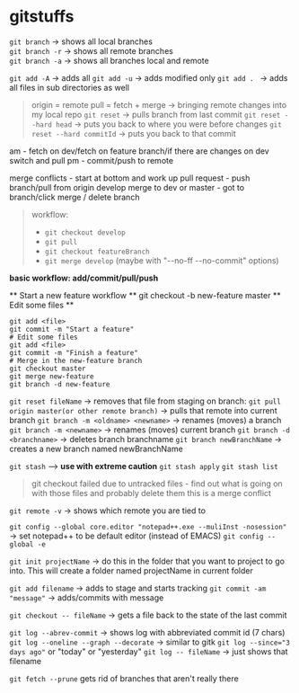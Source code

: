 # gitstuffs

`git branch`     -> shows all local branches   
`git branch -r`  -> shows all remote branches  
`git branch -a`  -> shows all branches local and remote

`git add -A`  -> adds all
`git add -u`   -> adds modified only
`git add . `  -> adds all files in sub directories as well 

> origin = remote
pull = fetch + merge  -> bringing remote changes into my local repo
`git reset`   -> pulls branch from last commit
`git reset --hard head`     -> puts you back to where you were before changes
`git reset --hard commitId`   -> puts you back to that commit

am - fetch on dev/fetch on feature branch/if there are changes on dev switch and pull 
pm - commit/push to remote

merge conflicts - start at bottom and work up
pull request - push branch/pull from origin develop
merge to dev or master - got to branch/click merge / delete branch

> workflow: 
> - `git checkout develop` 
> - `git pull`
> - `git checkout featureBranch`
> - `git merge develop` (maybe with "--no-ff --no-commit" options)

**basic workflow: add/commit/pull/push**

** Start a new feature workflow **
git checkout -b new-feature master
** Edit some files **
```
git add <file>
git commit -m "Start a feature"
# Edit some files
git add <file>
git commit -m "Finish a feature"
# Merge in the new-feature branch
git checkout master
git merge new-feature
git branch -d new-feature 
```

`git reset fileName`  -> removes that file from staging
on branch: `git pull origin master(or other remote branch)`  -> pulls that remote into current branch
`git branch -m <oldname> <newname>`  -> renames (moves) a branch
`git branch -m <newname>`  -> renames (moves) current branch
`git branch -d <branchname>`   -> deletes branch branchname 
`git branch newBranchName`   -> creates a new branch named newBranchName
  
`git stash` --> **use with extreme caution**
`git stash apply`
`git stash list`
> git checkout failed due to untracked files - find out what is going on with those files and probably delete them this is a merge conflict

`git remote -v`   -> shows which remote you are tied to 

`git config --global core.editor "notepad++.exe --muliInst -nosession"`  -> set notepad++ to be default editor (instead of EMACS)
`git config --global -e` 

`git init projectName`  -> do this in the folder that you want to project to go into. This will create a folder named projectName in current folder

`git add filename` -> adds to stage and starts tracking
`git commit -am "message"`  -> adds/commits with message

`git checkout -- fileName`   -> gets a file back to the state of the last commit

`git log --abrev-commit`  -> shows log with abbreviated commit id (7 chars)
`git log --oneline --graph --decorate`  -> similar to gitk
`git log --since="3 days ago"`   or "today" or "yesterday"
`git log -- fileName`   -> just shows that filename

`git fetch --prune` gets rid of branches that aren't really there

